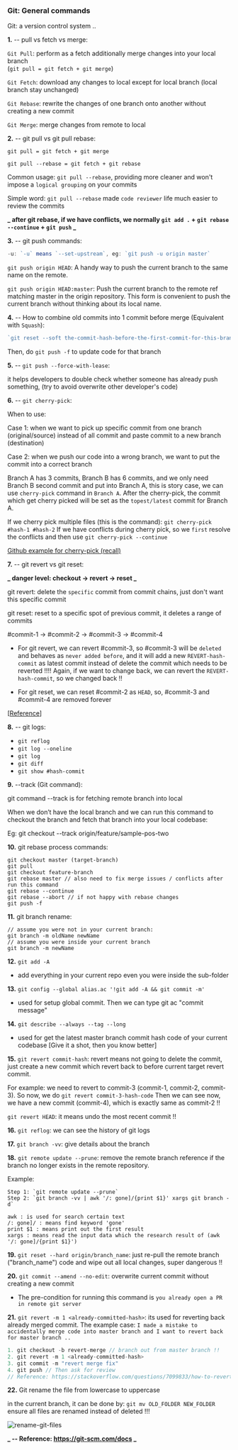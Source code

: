 ### Git: General commands

Git: a version control system ..

<b>1.</b> -- pull vs fetch vs merge:

`Git Pull`: perform as a fetch additionally merge changes into your local branch  
(`git pull = git fetch + git merge`)

`Git Fetch`: download any changes to local except for local branch (local branch stay unchanged)

`Git Rebase`: rewrite the changes of one branch onto another without creating a new commit

`Git Merge`: merge changes from remote to local

<b>2.</b> -- git pull vs git pull rebase:

`git pull = git fetch + git merge`

`git pull --rebase = git fetch + git rebase`

<!-- this is something to recall quickly: https://github.com/twtrubiks/Git-Tutorials -->

Common usage: `git pull --rebase`, providing more cleaner and won't impose a `logical grouping` on your commits

Simple word: `git pull --rebase` made `code reviewer` life much easier to review the commits

**_ after git rebase, if we have conflicts, we normally `git add .` + `git rebase --continue` + `git push` _**

<b>3.</b> -- git push commands:

```js
-u: `-u` means `--set-upstream`, eg: `git push -u origin master`
```

`git push origin HEAD`: A handy way to push the current branch to the same name on the remote.

`git push origin HEAD:master`: Push the current branch to the remote ref matching master in the origin repository. This form is convenient to push the current branch without thinking about its local name.

<b>4.</b> -- How to combine old commits into 1 commit before merge (Equivalent with `Squash`):

```js
`git reset --soft the-commit-hash-before-the-first-commit-for-this-branch`;
```

Then, do `git push -f` to update code for that branch

<b>5.</b> -- `git push --force-with-lease`:

it helps developers to double check whether someone has already push something, (try to avoid overwrite other developer's code)

<b>6.</b> -- `git cherry-pick`:

When to use:

Case 1: when we want to pick up specific commit from one branch (original/source) instead of all commit and paste commit to a new branch (destination)

Case 2: when we push our code into a wrong branch, we want to put the commit into a correct branch

Branch A has 3 commits, Branch B has 6 commits, and we only need Branch B second commit and put into Branch A, this is story case, we can use `cherry-pick` command in `Branch A`. After the cherry-pick, the commit which get cherry picked will be set as the `topest/latest` commit for Branch A.

If we cherry pick multiple files (this is the command): `git cherry-pick #hash-1 #hash-2`
If we have conflicts during cherry pick, so we `first` resolve the conflicts and then use `git cherry-pick --continue`

<a href="https://github.com/DamengRandom/cherry-pick-recall" target="_blank">Github example for cherry-pick (recall)</a>

<b>7.</b> -- git revert vs git reset:

**_ danger level: checkout -> revert -> reset _**

git revert: delete the `specific` commit from commit chains, just don't want this specific commit

git reset: reset to a specific spot of previous commit, it deletes a range of commits

#commit-1 -> #commit-2 -> #commit-3 -> #commit-4

- For git revert, we can revert #commit-3, so #commit-3 will be `deleted` and behaves as `never added before`, and it will add a new `REVERT-hash-commit` as latest commit instead of delete the commit which needs to be reverted !!!! Again, if we want to change back, we can revert the `REVERT-hash-commit`, so we changed back !!

- For git reset, we can reset #commit-2 as `HEAD`, so, #commit-3 and #commit-4 are removed forever

[<a href="https://www.youtube.com/watch?v=RIYrfkZjWmA&ab_channel=TheNetNinja" target="_blank">Reference</a>]

<b>8.</b> -- git logs:

- `git reflog`
- `git log --oneline`
- `git log`
- `git diff`
- `git show #hash-commit`

<b>9.</b> --track (Git command):

git command --track is for fetching remote branch into local

When we don’t have the local branch and we can run this command to checkout the branch and fetch that branch into your local codebase:

Eg: git checkout --track origin/feature/sample-pos-two

<b>10.</b> git rebase process commands:

```
git checkout master (target-branch)
git pull
git checkout feature-branch
git rebase master // also need to fix merge issues / conflicts after run this command
git rebase --continue
git rebase --abort // if not happy with rebase changes
git push -f
```

<b>11.</b> git branch rename:

```
// assume you were not in your current branch:
git branch -m oldName newName
// assume you were inside your current branch
git branch -m newName
```

<b>12.</b> `git add -A`

- add everything in your current repo even you were inside the sub-folder

<b>13.</b> `git config --global alias.ac '!git add -A && git commit -m'`

- used for setup global commit. Then we can type git ac "commit message"

<b>14.</b> `git describe --always --tag --long`

- used for get the latest master branch commit hash code of your current codebase [Give it a shot, then you know better]

<b>15.</b> `git revert commit-hash`: revert means not going to delete the commit, just create a new commit which revert back to before current target revert commit.

For example: we need to revert to commit-3 (commit-1, commit-2, commit-3).
So now, we do `git revert commit-3-hash-code`
Then we can see now, we have a new commit (commit-4), which is exactly same as commit-2 !!

`git revert HEAD`: it means undo the most recent commit !!

<b>16.</b> `git reflog`: we can see the history of git logs

<b>17.</b> `git branch -vv`: give details about the branch

<b>18.</b> `git remote update --prune`: remove the remote branch reference if the branch no longer exists in the remote repository.

Example:

```
Step 1: `git remote update --prune`
Step 2: `git branch -vv | awk '/: gone]/{print $1}' xargs git branch -d`

awk : is used for search certain text
/: gone]/ : means find keyword 'gone'
print $1 : means print out the first result
xargs : means read the input data which the research result of (awk '/: gone]/{print $1}')
```

<b>19.</b> `git reset --hard origin/branch_name`: just re-pull the remote branch ("branch_name") code and wipe out all local changes, super dangerous !!

<b>20.</b> `git commit --amend --no-edit`: overwrite current commit without creating a new commit

- The pre-condition for running this command is `you already open a PR in remote git server`

<b>21.</b> `git revert -m 1 <already-committed-hash>`: its used for reverting back already merged commit. The example case: `I made a mistake to accidentally merge code into master branch and I want to revert back for master branch ..`

```js
1. git checkout -b revert-merge // branch out from master branch !!
2. git revert -m 1 <already-committed-hash>
3. git commit -m "revert merge fix"
4. git push // Then ask for review
// Reference: https://stackoverflow.com/questions/7099833/how-to-revert-a-merge-commit-thats-already-pushed-to-remote-branch
```

<b>22.</b> Git rename the file from lowercase to uppercase

in the current branch, it can be done by: `git mv OLD_FOLDER NEW_FOLDER` ensure all files are renamed instead of deleted !!!

![rename-git-files](https://res.cloudinary.com/dameng/image/upload/v1649890240/tipify/rename-git-files.png)

**_ -- Reference: <a href="https://git-scm.com/docs" target="_blank">https://git-scm.com/docs</a> _**
